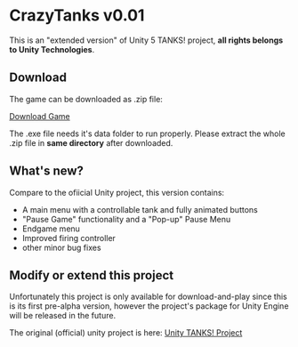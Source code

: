 # CrazyTanks v0.01
This is an "extended version" of Unity 5 TANKS! project, **all rights belongs to Unity Technologies**.

## Download
The game can be downloaded as .zip file:

[Download Game](https://codeload.github.com/alonso134/CrazyTanks/zip/master)

The .exe file needs it's data folder to run properly. Please extract the whole .zip file in **same directory** after downloaded.
## What's new?
Compare to the ofiicial Unity project, this version contains:

-  A main menu with a controllable tank and fully animated buttons
- "Pause Game" functionality and a "Pop-up" Pause Menu
- Endgame menu
- Improved firing controller
- other minor bug fixes
## Modify or extend this project
Unfortunately this project is only available for download-and-play since this is its first pre-alpha version, however the project's package for Unity Engine will be released in the future.

The original (official) unity project is here:
[Unity TANKS! Project](https://www.assetstore.unity3d.com/en/#!/content/46209)
